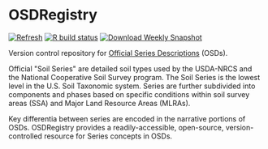 # OSDRegistry

[![Refresh](https://github.com/ncss-tech/OSDRegistry/workflows/refresh-osd/badge.svg)](https://github.com/ncss-tech/OSDRegistry/actions?query=workflow%3Arefresh-osd)
[![R build status](https://github.com/ncss-tech/OSDRegistry/workflows/R-CMD-check/badge.svg)](https://github.com/ncss-tech/OSDRegistry/actions?query=workflow%3AR-CMD-check)
[![Download Weekly Snapshot](https://img.shields.io/badge/Download%20Snapshot-ZIP-blueviolet)](https://github.com/ncss-tech/OSDRegistry/releases/download/main/OSD-data-snapshot.zip)

Version control repository for [Official Series Descriptions](https://soilseries.sc.egov.usda.gov/) (OSDs). 

Official "Soil Series" are detailed soil types used by the USDA-NRCS and the National Cooperative Soil Survey program. The Soil Series is the lowest level in the U.S. Soil Taxonomic system. Series are further subdivided into components and phases based on specific conditions within soil survey areas (SSA) and Major Land Resource Areas (MLRAs).

Key differentia between series are encoded in the narrative portions of OSDs. OSDRegistry provides a readily-accessible, open-source, version-controlled resource for Series concepts in OSDs. 
